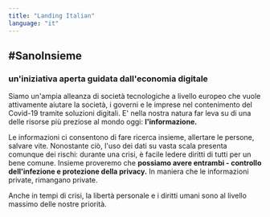 ```yaml
---
title: "Landing Italian"
language: "it"
---
```


## #SanoInsieme

### un'iniziativa aperta guidata dall'economia digitale

Siamo un'ampia alleanza di società tecnologiche a livello europeo che vuole attivamente aiutare la società, i governi e le imprese nel contenimento del Covid-19 tramite soluzioni digitali. E' nella nostra natura far leva su di una delle risorse più preziose al mondo oggi: **l'informazione.**

Le informazioni ci consentono di fare ricerca insieme, allertare le persone, salvare vite. Nonostante ciò, l'uso dei dati su vasta scala presenta comunque dei rischi: durante una crisi, è facile ledere diritti di tutti per un bene comune.
Insieme proveremo che **possiamo avere entrambi - controllo dell'infezione e protezione della privacy.** In maniera che le informazioni private, rimangano private.

Anche in tempi di crisi, la libertà personale e i diritti umani sono al livello massimo delle nostre priorità.
